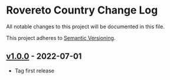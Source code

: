 # Rovereto Country Change Log

All notable changes to this project will be documented in this file.

This project adheres to [Semantic Versioning](CONTRIBUTING.md).

## [v1.0.0](https://github.com/ilyutkin/country/releases/tag/1.0.0) - 2022-07-01

- Tag first release
